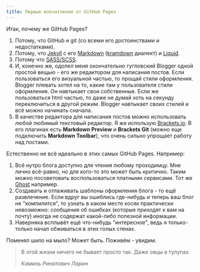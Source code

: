 ```yaml
---
title: Первые впечатления от GitHub Pages
---
```

Итак, почему же GitHub Pages?

1. Потому, что GitHub и git (со всеми его достоинствами и недостатками).
2. Потому, что [Jekyll](https://jekyllrb.com) с его
   [Markdown](https://ru.wikipedia.org/wiki/Markdown)
   ([kramdown](https://kramdown.gettalong.org) диалект) и
   [Liquid](https://github.com/Shopify/liquid/wiki).
3. Потому что [SASS/SCSS](https://ru.wikipedia.org/wiki/Sass).
4. И, конечно же, одолел меня окончательно гугловский Blogger одной простой
   вещью - его же редактором для написания постов. Если пользоваться его 
   визуальной частью, то прощай стили оформления. Blogger плевать хотел
   на то, какие там у пользователя стили оформления. Он навтыкает свои 
   собственные. Если же пользоваться html частью, то даже не думай хоть на 
   секунду переключиться в другой режим. Blogger навтыкает своих стилей и 
   всё можно начинать сначала.
5. В качестве редактора для написания постов можно использовать любой любимый
   текстовый редактор. Я же использую [Brackets.io](http://brackets.io). В его
   плагинах есть **Markdown Preview** и **Brackets Git** (можно еще подключить 
   **Markdown Toolbar**), что очень сильно упрощает работу над постами.
   
Естественно не всё идеально в этих самых GitHub Pages. Например:
1. Всё нутро блога доступно для чтения любому проходимцу. Мне лично всё-равно,
   но для кого-то это может быть критично. Таким можно посоветовать
   воспользоваться платными сервисами. Тот же [Ghost](https://ghost.org/) например.
2. Создавать и отлаживать шаблоны оформления блога - то ещё развлечение. Если
   вдруг вы ошиблись где-нибудь и теперь ваш блог не "компилится", то узнать в
   каком месте косяк практически невозможно: сообщения об ошибках (которые
   приходят к вам на почту) иногда не содержат какой-либо полезной информации.
3. Наверняка всплывёт ещё что-нибудь "интересное", ведь я только-только начал
   обживаться в этих голых стенах.

Поменял шило на мыло? Может быть. Поживём - увидим. 


> В этой жизни ничего не бывает просто так. Даже овцы в тулупах.
> 
> *Камиль Ринатович Ларин*

